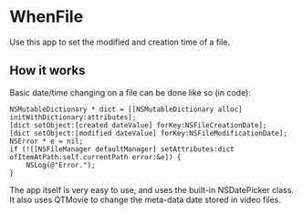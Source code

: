 WhenFile
========

Use this app to set the modified and creation time of a file.

How it works
------------

Basic date/time changing on a file can be done like so (in code):

    NSMutableDictionary * dict = [[NSMutableDictionary alloc] initWithDictionary:attributes];
    [dict setObject:[created dateValue] forKey:NSFileCreationDate];
    [dict setObject:[modified dateValue] forKey:NSFileModificationDate];
    NSError * e = nil;
    if (![[NSFileManager defaultManager] setAttributes:dict ofItemAtPath:self.currentPath error:&e]) {
        NSLog(@"Error.");
    }

The app itself is very easy to use, and uses the built-in
NSDatePicker class. It also uses QTMovie to change the
meta-data date stored in video files.

